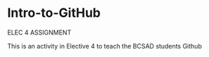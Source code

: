 # Intro-to-GitHub
ELEC 4 ASSIGNMENT

This is an activity in Elective 4 to teach the BCSAD students Github
